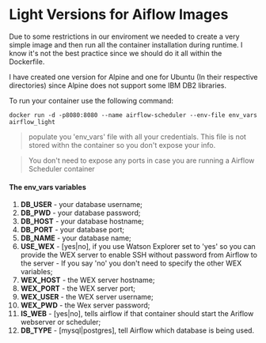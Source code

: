 # Light Versions for Aiflow Images

Due to some restrictions in our enviroment we needed to create a very simple image and then run all the container installation during runtime. I know it's not the best practice since we should do it all within the Dockerfile.

I have created one version for Alpine and one for Ubuntu (In their respective directories) since Alpine does not support some IBM DB2 libraries.

To run your container use the following command:
```
docker run -d -p8080:8080 --name airflow-scheduler --env-file env_vars airflow_light
```
>populate you 'env_vars' file with all your credentials. This file is not stored withn the container so you don't expose your info.

>You don't need to expose any ports in case you are running a Airflow Scheduler container

#### The env_vars variables

1. **DB_USER** - your database username;
2. **DB_PWD** - your database password;
3. **DB_HOST** - your database hostname;
4. **DB_PORT** - your database port;
5. **DB_NAME** - your database name;
6. **USE_WEX** - [yes|no], if you use Watson Explorer set to 'yes' so you can provide the WEX server to enable SSH without password from Airflow to the server - If you say 'no' you don't need to specify the other WEX variables;
7. **WEX_HOST** - the WEX server hostname;
8. **WEX_PORT** - the WEX server port;
9. **WEX_USER** - the WEX server username;
10. **WEX_PWD** - the Wex server password;
11. **IS_WEB** - [yes|no], tells airflow if that container should start the Ariflow webserver or scheduler;
12. **DB_TYPE** - [mysql|postgres], tell Airflow which database is being used.
